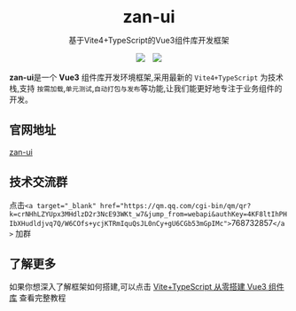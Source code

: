 <br />
<br />
<div style="text-align:center">
<b style="font-size:30px">zan-ui</b>
<p>基于Vite4+TypeScript的Vue3组件库开发框架</p>
<img style="display:inline" src="https://img.shields.io/npm/v/create-zan-ui" />

<img style="display:inline;margin-left:10px" src="https://img.shields.io/npm/dt/create-zan-ui" />
</div>

**zan-ui**是一个 **Vue3** 组件库开发环境框架,采用最新的 `Vite4+TypeScript` 为技术栈,支持 `按需加载`,`单元测试`,`自动打包与发布`等功能,让我们能更好地专注于业务组件的开发。

## 官网地址

[zan-ui](https://zan-uiui.github.io/zan-ui/)

## 技术交流群

点击`<a target="_blank" href="https://qm.qq.com/cgi-bin/qm/qr?k=crNHhLZYUpx3MHdlzD2r3NcE93WKt_w7&jump_from=webapi&authKey=4KF8ltIhPHIbXHudldjvq7Q/W6COfs+ycjKTRmIquQsJL0nCy+gU6CGb53mGpIMc">`768732857`</a>` 加群

## 了解更多

如果你想深入了解框架如何搭建,可以点击 [Vite+TypeScript 从零搭建 Vue3 组件库](https://juejin.cn/column/7118932817119019015) 查看完整教程
